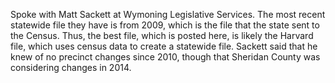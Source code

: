 Spoke with Matt Sackett at Wymoning Legislative Services. The most recent statewide file they have is from 2009, which is the file that the state sent to the Census. Thus, the best file, which is posted here, is likely the Harvard file, which uses census data to create a statewide file. Sackett said that he knew of no precinct changes since 2010, though that Sheridan County was considering changes in 2014.
